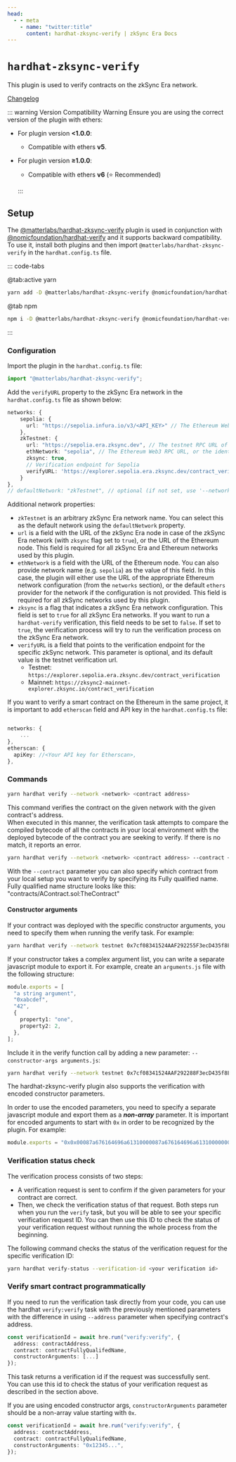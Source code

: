 ```yaml
---
head:
  - - meta
    - name: "twitter:title"
      content: hardhat-zksync-verify | zkSync Era Docs
---
```


# `hardhat-zksync-verify`

This plugin is used to verify contracts on the zkSync Era network.

[Changelog](https://github.com/matter-labs/hardhat-zksync/blob/main/packages/hardhat-zksync-verify/CHANGELOG.md)

::: warning Version Compatibility Warning
Ensure you are using the correct version of the plugin with ethers:

- For plugin version **<1.0.0**:

  - Compatible with ethers **v5**.

- For plugin version **≥1.0.0**:

  - Compatible with ethers **v6** (⭐ Recommended)

  :::

## Setup

The [@matterlabs/hardhat-zksync-verify](https://www.npmjs.com/package/@matterlabs/hardhat-zksync-verify) plugin is used in conjunction with [@nomicfoundation/hardhat-verify](https://www.npmjs.com/package/@nomicfoundation/hardhat-verify) and it supports backward compatibility.
To use it, install both plugins and then import `@matterlabs/hardhat-zksync-verify` in the `hardhat.config.ts` file.

::: code-tabs

@tab:active yarn

```bash
yarn add -D @matterlabs/hardhat-zksync-verify @nomicfoundation/hardhat-verify
```

@tab npm

```bash
npm i -D @matterlabs/hardhat-zksync-verify @nomicfoundation/hardhat-verify
```

:::

### Configuration

Import the plugin in the `hardhat.config.ts` file:

```javascript
import "@matterlabs/hardhat-zksync-verify";
```

Add the `verifyURL` property to the zkSync Era network in the `hardhat.config.ts` file as shown below:

```typescript
networks: {
    sepolia: {
      url: "https://sepolia.infura.io/v3/<API_KEY>" // The Ethereum Web3 RPC URL (optional).
    },
    zkTestnet: {
      url: "https://sepolia.era.zksync.dev", // The testnet RPC URL of zkSync Era network.
      ethNetwork: "sepolia", // The Ethereum Web3 RPC URL, or the identifier of the network (e.g. `mainnet` or `sepolia`)
      zksync: true,
      // Verification endpoint for Sepolia
      verifyURL: 'https://explorer.sepolia.era.zksync.dev/contract_verification'
    }
},
// defaultNetwork: "zkTestnet", // optional (if not set, use '--network zkTestnet')
```

Additional network properties:

- `zkTestnet` is an arbitrary zkSync Era network name. You can select this as the default network using the `defaultNetwork` property.
- `url` is a field with the URL of the zkSync Era node in case of the zkSync Era network (with `zksync` flag set to `true`), or the URL of the Ethereum node. This field is required for all zkSync Era and Ethereum networks used by this plugin.
- `ethNetwork` is a field with the URL of the Ethereum node. You can also provide network name (e.g. `sepolia`) as the value of this field. In this case, the plugin will either use the URL of the appropriate Ethereum network configuration (from the `networks` section), or the default `ethers` provider for the network if the configuration is not provided. This field is required for all zkSync networks used by this plugin.
- `zksync` is a flag that indicates a zkSync Era network configuration. This field is set to `true` for all zkSync Era networks. If you want to run a `hardhat-verify` verification, this field needs to be set to `false`. If set to `true`, the verification process will try to run the verification process on the zkSync Era network.
- `verifyURL` is a field that points to the verification endpoint for the specific zkSync network. This parameter is optional, and its default value is the testnet verification url.
  - Testnet: `https://explorer.sepolia.era.zksync.dev/contract_verification`
  - Mainnet: `https://zksync2-mainnet-explorer.zksync.io/contract_verification`

If you want to verify a smart contract on the Ethereum in the same project, it is important to add `etherscan` field and API key in the `hardhat.config.ts` file:

```typescript

networks: {
    ...
},
etherscan: {
  apiKey: //<Your API key for Etherscan>,
},

```

### Commands

```sh
yarn hardhat verify --network <network> <contract address>
```

This command verifies the contract on the given network with the given contract's address. <br/>
When executed in this manner, the verification task attempts to compare the compiled bytecode of all the contracts in your local environment with the deployed bytecode of the contract you are seeking to verify. If there is no match, it reports an error.

```sh
yarn hardhat verify --network <network> <contract address> --contract <fully qualified name>
```

With the `--contract` parameter you can also specify which contract from your local setup you want to verify by specifying its Fully qualified name. Fully qualified name structure looks like this: "contracts/AContract.sol:TheContract" <br/>

#### Constructor arguments

If your contract was deployed with the specific constructor arguments, you need to specify them when running the verify task. For example:

```sh
yarn hardhat verify --network testnet 0x7cf08341524AAF292255F3ecD435f8EE1a910AbF "Hi there!"
```

If your constructor takes a complex argument list, you can write a separate javascript module to export it. For example, create an `arguments.js` file with the following structure:

```typescript
module.exports = [
  "a string argument",
  "0xabcdef",
  "42",
  {
    property1: "one",
    property2: 2,
  },
];
```

Include it in the verify function call by adding a new parameter: `--constructor-args arguments.js`:

```sh
yarn hardhat verify --network testnet 0x7cf08341524AAF292288F3ecD435f8EE1a910AbF --constructor-args arguments.js
```

The hardhat-zksync-verify plugin also supports the verification with encoded constructor parameters.

In order to use the encoded parameters, you need to specify a separate javascript module and export them as a <b>_non-array_</b> parameter.
It is important for encoded arguments to start with `0x` in order to be recognized by the plugin. For example:

```typescript
module.exports = "0x0x00087a676164696a61310000087a676164696a61310000000000000000000000008537b364a83f5c9a7ead381d3baf9cbb83769bf5";
```

### Verification status check

The verification process consists of two steps:

- A verification request is sent to confirm if the given parameters for your contract are correct.
- Then, we check the verification status of that request.
  Both steps run when you run the `verify` task, but you will be able to see your specific verification request ID.
  You can then use this ID to check the status of your verification request without running the whole process from the beginning.

The following command checks the status of the verification request for the specific verification ID:

```sh
yarn hardhat verify-status --verification-id <your verification id>
```

### Verify smart contract programmatically

If you need to run the verification task directly from your code, you can use the hardhat `verify:verify` task with the previously mentioned parameters with the difference in using `--address` parameter when specifying contract's address.

```typescript
const verificationId = await hre.run("verify:verify", {
  address: contractAddress,
  contract: contractFullyQualifedName,
  constructorArguments: [...]
});
```

This task returns a verification id if the request was successfully sent.<br/>
You can use this id to check the status of your verification request as described in the section above.

If you are using encoded constructor args, `constructorArguments` parameter should be a non-array value starting with `0x`.

```typescript
const verificationId = await hre.run("verify:verify", {
  address: contractAddress,
  contract: contractFullyQualifedName,
  constructorArguments: "0x12345...",
});
```
